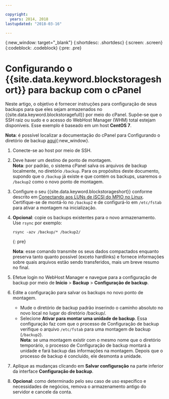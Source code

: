 ```yaml
---

copyright:
  years: 2014, 2018
lastupdated: "2018-03-16"

---
```

{:new_window: target="_blank"}
{:shortdesc: .shortdesc}
{:screen: .screen}
{:codeblock: .codeblock}
{:pre: .pre}
 
# Configurando o {{site.data.keyword.blockstorageshort}} para backup com o cPanel

Neste artigo, o objetivo é fornecer instruções para configuração de seus backups para que eles sejam
armazenados no {{site.data.keyword.blockstoragefull}} por meio do cPanel. Supõe-se que o SSH raiz ou
sudo e o acesso do WebHost Manager (WHM) total estejam disponíveis. Esse exemplo é baseado em um
host **CentOS 7**.

**Nota**: é possível localizar a documentação do cPanel para Configurando o diretório
de backup
[aqui](https://docs.cpanel.net/display/68Docs/Backup+Configuration#BackupConfiguration-ConfigureBackupDirectory){:new_window}.

1. Conecte-se ao host por meio de SSH.

2. Deve haver um destino de ponto de montagem. <br />
   **Nota**: por padrão, o sistema cPanel salva os arquivos de backup localmente, no
diretório `/backup`. Para os propósitos deste documento, supondo que o
`/backup` já existe e que contém os backups, usaremos o `/backup2` como
o novo ponto de montagem.
   
3. Configure o seu {{site.data.keyword.blockstorageshort}} conforme descrito em [Conectando aos LUNs de iSCSI do MPIO no Linux](accessing_block_storage_linux.html). Certifique-se de montá-lo no `/backup2` e de configurá-lo em `/etc/fstab`
para ativar a montagem na inicialização.

4. **Opcional**: copie os backups existentes para o novo armazenamento. Use `rsync` por exemplo:
   ```
   rsync -azv /backup/* /backup2/
   ```
   {: pre}
    
    **Nota**: esse comando transmite os seus dados compactados enquanto preserva tanto quanto possível (exceto hardlinks) e fornece informações sobre quais arquivos estão sendo transferidos, mais um breve resumo no final.
    
5.  Efetue login no WebHost Manager e navegue para a configuração de backup por meio de
**Início** > **Backup** > **Configuração de backup**.

6.  Edite a configuração para salvar os backups no novo ponto de montagem. 
    - Mude o diretório de backup padrão inserindo o caminho absoluto no novo local no lugar do
diretório /backup/. 
    - Selecione **Ativar para montar uma unidade de backup**. Essa configuração faz
com que o processo de Configuração de backup verifique o arquivo `/etc/fstab` para uma
montagem de backup (`/backup2`). <br /> **Nota**: se uma montagem existir
com o mesmo nome que o diretório temporário, o processo de Configuração de backup montará a unidade e fará
backup das informações na montagem.  Depois que o processo de backup é concluído, ele desmonta a unidade. 

7. Aplique as mudanças clicando em **Salvar configuração** na parte inferior da
interface **Configuração de backup**.

8. **Opcional**: como determinado pelo seu caso de uso específico e necessidades de negócios, remova o armazenamento antigo do servidor e cancele da conta.

